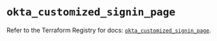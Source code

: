 # `okta_customized_signin_page`

Refer to the Terraform Registry for docs: [`okta_customized_signin_page`](https://registry.terraform.io/providers/okta/okta/4.8.1/docs/resources/customized_signin_page).

